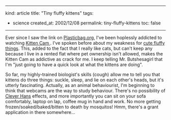 -----
kind: article
title: "Tiny fluffy kittens"
tags:
- science
created_at: 2002/12/08
permalink: tiny-fluffy-kittens
toc: false
-----

<p>Ever since I saw the link on <a href="http://www.plasticbag.org/archives/2002_12_01_archive.shtml#90021324" title="The only thing worth watching on the internet">Plasticbag.org</a>, I've been hoplessly addicted to watching <a href="http://www.bbc.co.uk/nature/animals/mammals/webcam/kitten_cam.shtml" title="Tiny fluffy kittens 24 hours a day">Kitten Cam </a> . I've spoken before about my weakness for <a href="http://www.rousette.org.uk/blog/archives/shrew-train" title="Shrew train">cute fluffy things</a>. This, added to the fact that I really like cats, but can't keep any because I live in a rented flat where pet ownership isn't allowed, makes the Kitten Cam as addictive as crack for me. I keep telling Mr. Butshesagirl that I'm "just going to have a quick look at what the kittens are doing".</p>

<p>So far, my highly-trained biologist's skills (cough) allow me to tell you that kittens do three things: suckle, sleep, and lie on each other's heads, but it's utterly fascinating. Actually, as an animal behaviourist, I'm beginning to think that webcams are the way to study behaviour. There's no possibility of <a href="http://dogtraining.co.uk/hans.htm" title="The Story of Clever Hans">Clever Hans</a>  effects, and more importantly you can sit on your sofa comfortably, laptop on lap, coffee mug in hand and work. No more getting frozen/soaked/baked/bitten to death by mosquitos! Hmm, there's a grant application in there somewhere...</p>
